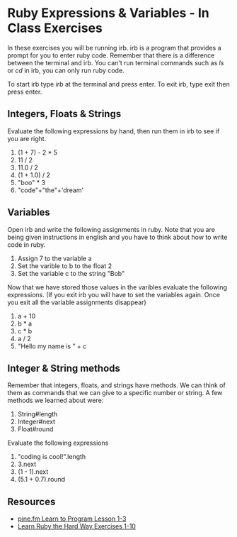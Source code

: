 # Ruby Expressions & Variables - In Class Exercises

In these exercises you will be running irb. irb is a program that provides a prompt for you to enter ruby code. Remember that there is a difference between the terminal and irb. You can't run terminal commands such as *ls* or *cd* in irb, you can only run ruby code.

To start irb type *irb* at the terminal and press enter.
To exit irb, type exit then press enter.

## Integers, Floats & Strings

Evaluate the following expressions by hand, then run them in irb to see if you are right.

1. (1 + 7) - 2 * 5
2. 11 / 2
3. 11.0 / 2
4. (1 + 1.0) / 2
5. "boo" * 3
6. "code"+"the"+'dream'

## Variables

Open irb and write the following assignments in ruby. Note that you are being given instructions in english and you have to think about how to write code in ruby.

1. Assign 7 to the variable a
2. Set the varible to b to the float 2
3. Set the variable c to the string "Bob"

Now that we have stored those values in the varibles evaluate the following expressions. (If you exit irb you will have to set the variables again. Once you exit all the variable assignments disappear)

1. a + 10
2. b * a
3. c * b
4. a / 2
5. "Hello my name is " + c

## Integer & String methods

Remember that integers, floats, and strings have methods. We can think of them as commands that we can give to a specific number or string. A few methods we learned about were:

1. String#length
2. Integer#next
3. Float#round

Evaluate the following expressions

1. "coding is cool!".length
2. 3.next
3. (1 - 1).next
4. (5.1 + 0.7).round

## Resources

- [pine.fm Learn to Program Lesson 1-3](https://pine.fm/LearnToProgram/chap_02.html)
- [Learn Ruby the Hard Way Exercises 1-10](https://learnrubythehardway.org/book)
